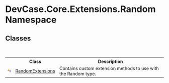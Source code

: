 # DevCase.Core.Extensions.Random Namespace
 




## Classes
&nbsp;<table><tr><th></th><th>Class</th><th>Description</th></tr><tr><td>![Public class](media/pubclass.gif "Public class")</td><td><a href="T_DevCase_Core_Extensions_Random_RandomExtensions">RandomExtensions</a></td><td>
Contains custom extension methods to use with the Random type.</td></tr></table>&nbsp;
